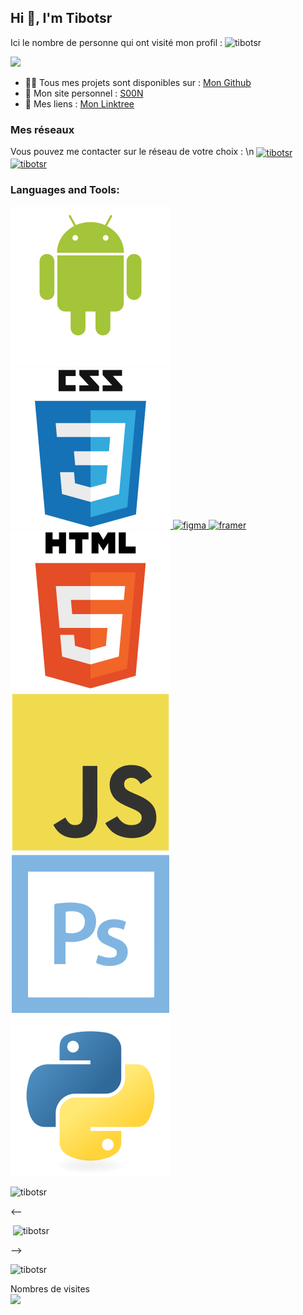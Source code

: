 ## Hi 👋, I'm Tibotsr

Ici le nombre de personne qui ont visité mon profil :       ![tibotsr](https://komarev.com/ghpvc/?username=tibotsr&label=Profile%20views&color=0e75b6&style=flat)

[![](https://img.shields.io/twitter/follow/?logo=twitter&style=for-the-badge)](https://twitter.com/)

* 👨‍💻 Tous mes projets sont disponibles sur : [Mon Github](https://github.com/tibotsr)
* 📝 Mon site personnel : [S00N](S00N)
* 📄 Mes liens : [Mon Linktree](https://linktr.ee/tibotsr)

### Mes réseaux 

<p align="left">Vous pouvez me contacter sur le réseau de votre choix : \n
<a href="https://instagram.com/tibo.tsr" target="blank"><img align="center" src="https://raw.githubusercontent.com/rahuldkjain/github-profile-readme-generator/master/src/images/icons/Social/instagram.svg" alt="tibotsr" height="30" width="40" /></a>
<a href="https://discord.com/users/476420730989445130" target="blank"><img align="center" src="https://raw.githubusercontent.com/rahuldkjain/github-profile-readme-generator/master/src/images/icons/Social/discord.svg" alt="tibotsr" height="30" width="40" /></a>
</p>

### Languages and Tools:

[![android](https://raw.githubusercontent.com/devicons/devicon/master/icons/android/android-original-wordmark.svg) ](https://developer.android.com) [ ![css3](https://raw.githubusercontent.com/devicons/devicon/master/icons/css3/css3-original-wordmark.svg) ](https://www.w3schools.com/css/) [ ![figma](https://www.vectorlogo.zone/logos/figma/figma-icon.svg) ](https://www.figma.com/) [ ![framer](https://www.vectorlogo.zone/logos/framer/framer-icon.svg) ](https://www.framer.com/) [ ![html5](https://raw.githubusercontent.com/devicons/devicon/master/icons/html5/html5-original-wordmark.svg) ](https://www.w3.org/html/) [ ![javascript](https://raw.githubusercontent.com/devicons/devicon/master/icons/javascript/javascript-original.svg) ](https://developer.mozilla.org/en-US/docs/Web/JavaScript) [ ![photoshop](https://raw.githubusercontent.com/devicons/devicon/master/icons/photoshop/photoshop-line.svg) ](https://www.photoshop.com/en) [![python](https://raw.githubusercontent.com/devicons/devicon/master/icons/python/python-original.svg)](https://www.python.org) 

![tibotsr](https://github-readme-stats.vercel.app/api/top-langs?username=tibotsr&show_icons=true&locale=en&layout=compact)

<--

 ![tibotsr](https://github-readme-stats.vercel.app/api?username=tibotsr&show_icons=true&locale=en)

-->

![tibotsr](https://github-readme-streak-stats.herokuapp.com/?user=tibotsr&)

Nombres de visites  
![](https://profile-counter.glitch.me/Tibotsr/count.svg)
